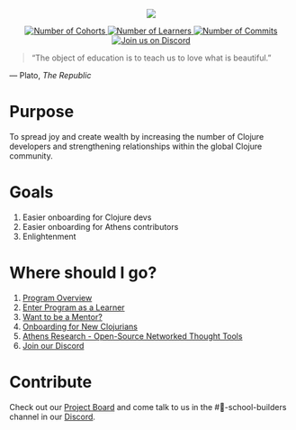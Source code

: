 <p align="center">
  <img src="https://upload.wikimedia.org/wikipedia/commons/thumb/5/5d/Clojure_logo.svg/256px-Clojure_logo.png">
</p>

<p align="center">
  <a href="https://github.com/athensresearch/ClojureFam/blob/master/doc/clojurefam-rosters.md">  
      <img src="https://img.shields.io/badge/cohorts-5-green" alt="Number of Cohorts">
  </a>
  <a href="https://github.com/athensresearch/ClojureFam/blob/master/doc/clojurefam-rosters.md">
      <img src="https://img.shields.io/badge/learners-31-orange" alt="Number of Learners">
  </a>
  <a href="https://github.com/athensresearch/ClojureFam/blob/master/doc/learner-commits.md">
      <img src="https://img.shields.io/badge/commits-3-yellow" alt="Number of Commits">
  </a>
  <a href="https://discord.gg/5jVXv5A">
      <img src="https://img.shields.io/badge/join%20us%20-%20on%20Discord-blue" alt="Join us on Discord">
  </a>

> “The object of education is to teach us to love what is beautiful.”

— Plato, *The Republic*

# Purpose
To spread joy and create wealth by increasing the number of Clojure developers and strengthening relationships within the global Clojure community.

# Goals
1. Easier onboarding for Clojure devs
1. Easier onboarding for Athens contributors
1. Enlightenment

# Where should I go?
1. [Program Overview](https://github.com/athensresearch/ClojureFam/blob/master/clojurefam-overview.md)
1. [Enter Program as a Learner](https://github.com/athensresearch/ClojureFam/blob/master/clojurefam-overview.md#join-clojurefam-as-a-learner)
1. [Want to be a Mentor?](https://github.com/athensresearch/ClojureFam/blob/master/clojurefam-overview.md#why-to-contribute-as-a-mentor)
1. [Onboarding for New Clojurians](https://www.notion.so/Onboarding-for-New-Clojurians-b34b38f30902448cae68afffa02425c1)
1. [Athens Research - Open-Source Networked Thought Tools](https://github.com/athensresearch/athens)
1. [Join our Discord](https://discord.gg/5jVXv5A)

# Contribute

Check out our [Project Board](https://github.com/athensresearch/ClojureFam/projects/1) and come talk to us in the #🏫-school-builders channel in our [Discord](https://discord.gg/5jVXv5A).
